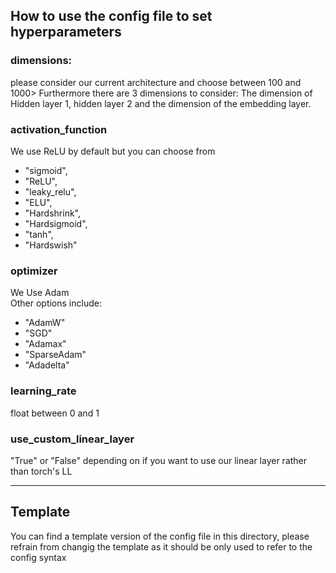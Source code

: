 ## How to use the config file to set hyperparameters

### dimensions: 
<Integer Value> please consider our current architecture and choose between 100 and 1000>
 Furthermore there are 3 dimensions to consider: The dimension of Hidden layer 1, hidden layer 2 and the dimension of the embedding
layer. 

### activation_function 
We use ReLU by default but you can choose from 
- "sigmoid", 
- "ReLU", 
- "leaky_relu", 
- "ELU", 
- "Hardshrink", 
- "Hardsigmoid", 
- "tanh",
- "Hardswish"


### optimizer
We Use Adam <br>
Other options include: 
- "AdamW"
- "SGD"
- "Adamax"
- "SparseAdam"
- "Adadelta"

### learning_rate
float between 0 and 1


### use_custom_linear_layer
"True" or "False"
depending on if you want to use our linear layer rather than torch's LL

---

Template
---
You can find a template version of the config file in this directory, please refrain from
changig the template as it should be only used to refer to the config syntax
